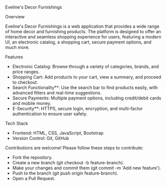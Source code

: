 Eveline's Decor Furnishings

Overview

Eveline's Decor Furnishings is a web application that provides a wide range of home decor and furnishing products. The platform is designed to offer an interactive and seamless shopping experience for users, featuring a modern UI, an electronic catalog, a shopping cart, secure payment options, and much more.

Features

- Electronic Catalog: Browse through a variety of categories, brands, and price ranges.
- Shopping Cart: Add products to your cart, view a summary, and proceed to checkout.
- Search Functionality**: Use the search bar to find products easily, with advanced filters and real-time suggestions.
- Secure Payments: Multiple payment options, including credit/debit cards and mobile money.
- E-Security**: HTTPS, secure login, encryption, and multi-factor authentication to ensure user safety.

Tech Stack

- Frontend: HTML, CSS, JavaScript, Bootstrap
- Version Control: Git, GitHub
  
   
Contributions are welcome! Please follow these steps to contribute:

- Fork the repository.
- Create a new branch (git checkout -b feature-branch).
- Make your changes and commit them (git commit -m 'Add new feature').
- Push to the branch (git push origin feature-branch).
- Open a Pull Request.
   
